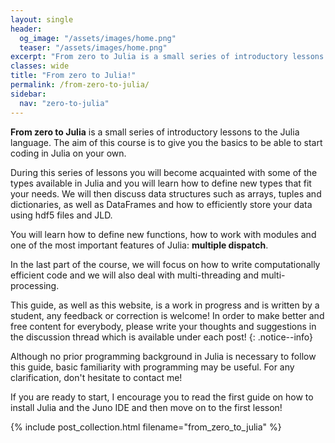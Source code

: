 ```yaml
---
layout: single
header:
  og_image: "/assets/images/home.png"
  teaser: "/assets/images/home.png"
excerpt: "From zero to Julia is a small series of introductory lessons to the Julia language. The aim of this course is to give you the basics to be able to start coding in Julia on your own."
classes: wide
title: "From zero to Julia!"
permalink: /from-zero-to-julia/
sidebar:
  nav: "zero-to-julia"
---
```

**From zero to Julia** is a small series of introductory lessons to the Julia language. The aim of this course is to give you the basics to be able to start coding in Julia on your own.

During this series of lessons you will become acquainted with some of the types available in Julia and you will learn how to define new types that fit your needs. We will then discuss data structures such as arrays, tuples and dictionaries, as well as DataFrames and how to efficiently store your data using hdf5 files and JLD.

You will learn how to define new functions, how to work with modules and one of the most important features of Julia: **multiple dispatch**.

In the last part of the course, we will focus on how to write computationally efficient code and we will also deal with multi-threading and multi-processing.

This guide, as well as this website, is a work in progress and is written by a student, any feedback or correction is welcome! In order to make better and free content for everybody, please write your thoughts and suggestions in the discussion thread which is available under each post!
{: .notice--info}

Although no prior programming background in Julia is necessary to follow this guide, basic familiarity with programming may be useful. For any clarification, don't hesitate to contact me!

If you are ready to start, I encourage you to read the first guide on how to install Julia and the Juno IDE and then move on to the first lesson!

{% include post_collection.html filename="from_zero_to_julia" %}

